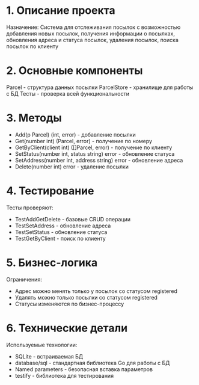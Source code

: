 # 1. Описание проекта
Назначение: Система для отслеживания посылок с возможностью добавления новых посылок, получения информации о посылках, обновления адреса и статуса посылок, удаления посылок, поиска посылок по клиенту

# 2. Основные компоненты
Parcel - структура данных посылки
ParcelStore - хранилище для работы с БД
Тесты - проверка всей функциональности

# 3. Методы
- Add(p Parcel) (int, error) - добавление посылки
- Get(number int) (Parcel, error) - получение по номеру
- GetByClient(client int) ([]Parcel, error) - получение по клиенту
- SetStatus(number int, status string) error - обновление статуса
- SetAddress(number int, address string) error - обновление адреса
- Delete(number int) error - удаление посылки
  
# 4. Тестирование
Тесты проверяют:
- TestAddGetDelete - базовые CRUD операции
- TestSetAddress - обновление адреса
- TestSetStatus - обновление статуса
- TestGetByClient - поиск по клиенту

# 5. Бизнес-логика
Ограничения:
- Адрес можно менять только у посылок со статусом registered
- Удалять можно только посылки со статусом registered
- Статусы изменяются по бизнес-процессу

# 6. Технические детали
Используемые технологии:
- SQLite - встраиваемая БД
- database/sql - стандартная библиотека Go для работы с БД
- Named parameters - безопасная вставка параметров
- testify - библиотека для тестирования
